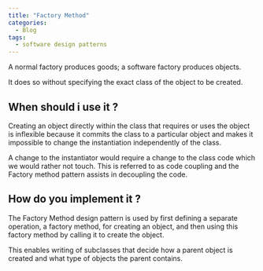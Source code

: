 ```yaml
---
title: "Factory Method"
categories:
  - Blog
tags:
  - software design patterns
---
```


A normal factory produces goods; a software factory produces objects. 

It does so without specifying the exact class of the object to be created. 


<h2>When should i use it ? </h2>

Creating an object directly within the class that requires or uses the object is inflexible because it commits the class to a particular object and makes it impossible to change the instantiation independently of the class. 

A change to the instantiator would require a change to the class code which we would rather not touch. This is referred to as code coupling and the Factory method pattern assists in decoupling the code. 


<h2> How do you implement it ? </h2>

The Factory Method design pattern is used by first defining a separate operation, a factory method, for creating an object, and then using this factory method by calling it to create the object. 

This enables writing of subclasses that decide how a parent object is created and what type of objects the parent contains.